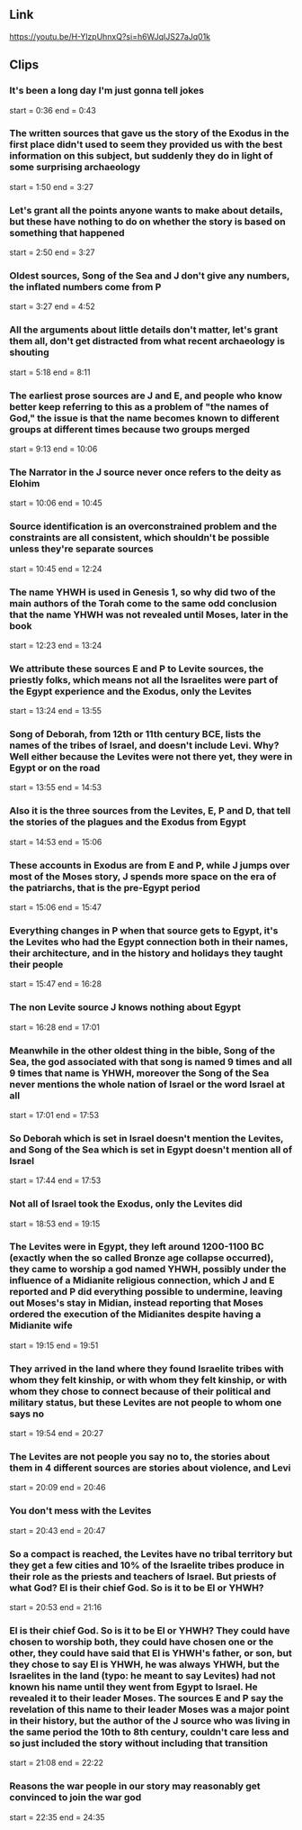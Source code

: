 ## Link
https://youtu.be/H-YlzpUhnxQ?si=h6WJqIJS27aJq01k

## Clips

### It's been a long day I'm just gonna tell jokes
start = 0:36
end = 0:43

### The written sources that gave us the story of the Exodus in the first place didn't used to seem they provided us with the best information on this subject, but suddenly they do in light of some surprising archaeology
start = 1:50
end = 3:27

### Let's grant all the points anyone wants to make about details, but these have nothing to do on whether the story is based on something that happened
start = 2:50
end = 3:27

### Oldest sources, Song of the Sea and J don't give any numbers, the inflated numbers come from P
start = 3:27
end = 4:52

### All the arguments about little details don't matter, let's grant them all, don't get distracted from what recent archaeology is shouting
start = 5:18
end = 8:11

### The earliest prose sources are J and E, and people who know better keep referring to this as a problem of "the names of God," the issue is that the name becomes known to different groups at different times because two groups merged
start = 9:13
end = 10:06

### The Narrator in the J source never once refers to the deity as Elohim
start = 10:06
end = 10:45

### Source identification is an overconstrained problem and the constraints are all consistent, which shouldn't be possible unless they're separate sources
start = 10:45
end = 12:24

### The name YHWH is used in Genesis 1, so why did two of the main authors of the Torah come to the same odd conclusion that the name YHWH was not revealed until Moses, later in the book
start = 12:23
end = 13:24

### We attribute these sources E and P to Levite sources, the priestly folks, which means not all the Israelites were part of the Egypt experience and the Exodus, only the Levites
start = 13:24
end = 13:55

### Song of Deborah, from 12th or 11th century BCE, lists the names of the tribes of Israel, and doesn't include Levi. Why? Well either because the Levites were not there yet, they were in Egypt or on the road
start = 13:55
end = 14:53

### Also it is the three sources from the Levites, E, P and D, that tell the stories of the plagues and the Exodus from Egypt
start = 14:53
end = 15:06

### These accounts in Exodus are from E and P, while J jumps over most of the Moses story, J spends more space on the era of the patriarchs, that is the pre-Egypt period
start = 15:06
end = 15:47

### Everything changes in P when that source gets to Egypt, it's the Levites who had the Egypt connection both in their names, their architecture, and in the history and holidays they taught their people
start = 15:47
end = 16:28

### The non Levite source J knows nothing about Egypt
start = 16:28
end = 17:01

### Meanwhile in the other oldest thing in the bible, Song of the Sea, the god associated with that song is named 9 times and all 9 times that name is YHWH, moreover the Song of the Sea never mentions the whole nation of Israel or the word Israel at all
start = 17:01
end = 17:53

### So Deborah which is set in Israel doesn't mention the Levites, and Song of the Sea which is set in Egypt doesn't mention all of Israel
start = 17:44
end = 17:53

### Not all of Israel took the Exodus, only the Levites did
start = 18:53
end = 19:15

### The Levites were in Egypt, they left around 1200-1100 BC (exactly when the so called Bronze age collapse occurred), they came to worship a god named YHWH, possibly under the influence of a Midianite religious connection, which J and E reported and P did everything possible to undermine, leaving out Moses's stay in Midian, instead reporting that Moses ordered the execution of the Midianites despite having a Midianite wife
start = 19:15
end = 19:51

### They arrived in the land where they found Israelite tribes with whom they felt kinship, or with whom they felt kinship, or with whom they chose to connect because of their political and military status, but these Levites are not people to whom one says no
start = 19:54
end = 20:27

### The Levites are not people you say no to, the stories about them in 4 different sources are stories about violence, and Levi 
start = 20:09
end = 20:46

### You don't mess with the Levites
start = 20:43
end = 20:47

### So a compact is reached, the Levites have no tribal territory but they get a few cities and 10% of the Israelite tribes produce in their role as the priests and teachers of Israel. But priests of what God? El is their chief God. So is it to be El or YHWH? 
start = 20:53
end = 21:16

### El is their chief God. So is it to be El or YHWH? They could have chosen to worship both, they could have chosen one or the other, they could have said that El is YHWH's father, or son, but they chose to say El is YHWH, he was always YHWH, but the Israelites in the land (typo: he meant to say Levites) had not known his name until they went from Egypt to Israel. He revealed it to their leader Moses. The sources E and P say the revelation of this name to their leader Moses was a major point in their history, but the author of the J source who was living in the same period the 10th to 8th century, couldn't care less and so just included the story without including that transition
start = 21:08
end = 22:22

### Reasons the war people in our story may reasonably get convinced to join the war god
start = 22:35
end = 24:35